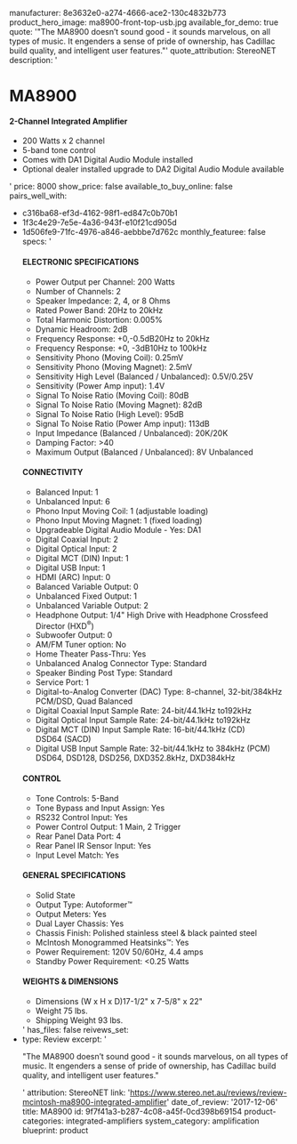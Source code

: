manufacturer: 8e3632e0-a274-4666-ace2-130c4832b773
product_hero_image: ma8900-front-top-usb.jpg
available_for_demo: true
quote: '"The MA8900 doesn’t sound good - it sounds marvelous, on all types of music. It engenders a sense of pride of ownership, has Cadillac build quality, and intelligent user features."'
quote_attribution: StereoNET
description: '<h1>MA8900</h1><h4>2-Channel Integrated Amplifier</h4><ul><li>200 Watts x 2 channel</li><li>5-band tone control</li><li>Comes with DA1 Digital Audio Module installed</li><li>Optional dealer installed upgrade to DA2 Digital Audio Module available</li></ul>'
price: 8000
show_price: false
available_to_buy_online: false
pairs_well_with:
  - c316ba68-ef3d-4162-98f1-ed847c0b70b1
  - 1f3c4e29-7e5e-4a36-943f-e10f21cd905d
  - 1d506fe9-71fc-4976-a846-aebbbe7d762c
monthly_featuree: false
specs: '<h4>ELECTRONIC SPECIFICATIONS</h4><ul><li>Power Output per Channel: 200 Watts</li><li>Number of Channels: 2</li><li>Speaker Impedance: 2, 4, or 8 Ohms</li><li>Rated Power Band: 20Hz to 20kHz</li><li>Total Harmonic Distortion: 0.005%</li><li>Dynamic Headroom: 2dB</li><li>Frequency Response: +0,-0.5dB20Hz to 20kHz</li><li>Frequency Response: +0, -3dB10Hz to 100kHz</li><li>Sensitivity Phono (Moving Coil): 0.25mV</li><li>Sensitivity Phono (Moving Magnet): 2.5mV</li><li>Sensitivity High Level (Balanced / Unbalanced): 0.5V/0.25V</li><li>Sensitivity (Power Amp input): 1.4V</li><li>Signal To Noise Ratio (Moving Coil): 80dB</li><li>Signal To Noise Ratio (Moving Magnet): 82dB</li><li>Signal To Noise Ratio (High Level): 95dB</li><li>Signal To Noise Ratio (Power Amp input): 113dB</li><li>Input Impedance (Balanced / Unbalanced): 20K/20K</li><li>Damping Factor: &gt;40</li><li>Maximum Output (Balanced / Unbalanced): 8V Unbalanced</li></ul><h4>CONNECTIVITY</h4><ul><li>Balanced Input: 1</li><li>Unbalanced Input: 6</li><li>Phono Input Moving Coil: 1 (adjustable loading)</li><li>Phono Input Moving Magnet: 1 (fixed loading)</li><li>Upgradeable Digital Audio Module - Yes: DA1</li><li>Digital Coaxial Input: 2</li><li>Digital Optical Input: 2</li><li>Digital MCT (DIN) Input: 1</li><li>Digital USB Input: 1</li><li>HDMI (ARC) Input: 0</li><li>Balanced Variable Output: 0</li><li>Unbalanced Fixed Output: 1</li><li>Unbalanced Variable Output: 2</li><li>Headphone Output: 1/4" High Drive with Headphone Crossfeed Director (HXD<sup>®</sup>)</li><li>Subwoofer Output: 0</li><li>AM/FM Tuner option: No</li><li>Home Theater Pass-Thru: Yes</li><li>Unbalanced Analog Connector Type: Standard</li><li>Speaker Binding Post Type: Standard</li><li>Service Port: 1</li></ul><ul><li>Digital-to-Analog Converter (DAC) Type: 8-channel, 32-bit/384kHz PCM/DSD, Quad Balanced</li><li>Digital Coaxial Input Sample Rate: 24-bit/44.1kHz to192kHz</li><li>Digital Optical Input Sample Rate: 24-bit/44.1kHz to192kHz</li><li>Digital MCT (DIN) Input Sample Rate: 16-bit/44.1kHz (CD)<br>DSD64 (SACD)</li><li>Digital USB Input Sample Rate: 32-bit/44.1kHz to 384kHz (PCM)<br>DSD64, DSD128, DSD256, DXD352.8kHz, DXD384kHz</li></ul><h4>CONTROL</h4><ul><li>Tone Controls: 5-Band</li><li>Tone Bypass and Input Assign: Yes</li><li>RS232 Control Input: Yes</li><li>Power Control Output: 1 Main, 2 Trigger</li><li>Rear Panel Data Port: 4</li><li>Rear Panel IR Sensor Input: Yes</li><li>Input Level Match: Yes</li></ul><h4>GENERAL SPECIFICATIONS</h4><ul><li>Solid State</li><li>Output Type: Autoformer™</li><li>Output Meters: Yes</li><li>Dual Layer Chassis: Yes</li><li>Chassis Finish: Polished stainless steel &amp; black painted steel</li><li>McIntosh Monogrammed Heatsinks™: Yes</li><li>Power Requirement: 120V 50/60Hz, 4.4 amps</li><li>Standby Power Requirement: &lt;0.25 Watts</li></ul><h4>WEIGHTS &amp; DIMENSIONS</h4><ul><li>Dimensions (W x H x D)17-1/2" x 7-5/8" x 22"</li><li>Weight 75 lbs.</li><li>Shipping Weight 93 lbs.</li></ul>'
has_files: false
reivews_set:
  -
    type: Review
    excerpt: '<p>"The MA8900 doesn’t sound good - it sounds marvelous, on all types of music. It engenders a sense of pride of ownership, has Cadillac build quality, and intelligent user features."</p>'
    attribution: StereoNET
    link: 'https://www.stereo.net.au/reviews/review-mcintosh-ma8900-integrated-amplifier'
    date_of_review: '2017-12-06'
title: MA8900
id: 9f7f41a3-b287-4c08-a45f-0cd398b69154
product-categories: integrated-amplifiers
system_category: amplification
blueprint: product
